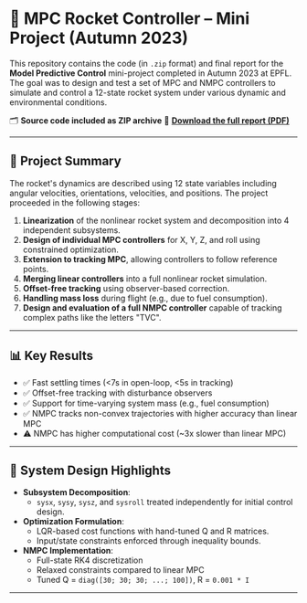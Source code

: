 # 🚀 MPC Rocket Controller – Mini Project (Autumn 2023)

This repository contains the code (in `.zip` format) and final report for the **Model Predictive Control** mini-project completed in Autumn 2023 at EPFL. The goal was to design and test a set of MPC and NMPC controllers to simulate and control a 12-state rocket system under various dynamic and environmental conditions.


🗂️ **Source code included as ZIP archive**
📄 **[Download the full report (PDF)](MPC_Project_Report.pdf)**  


---

## 📌 Project Summary

The rocket's dynamics are described using 12 state variables including angular velocities, orientations, velocities, and positions. The project proceeded in the following stages:

1. **Linearization** of the nonlinear rocket system and decomposition into 4 independent subsystems.
2. **Design of individual MPC controllers** for X, Y, Z, and roll using constrained optimization.
3. **Extension to tracking MPC**, allowing controllers to follow reference points.
4. **Merging linear controllers** into a full nonlinear rocket simulation.
5. **Offset-free tracking** using observer-based correction.
6. **Handling mass loss** during flight (e.g., due to fuel consumption).
7. **Design and evaluation of a full NMPC controller** capable of tracking complex paths like the letters "TVC".

---

## 📊 Key Results

- ✅ Fast settling times (<7s in open-loop, <5s in tracking)
- ✅ Offset-free tracking with disturbance observers
- ✅ Support for time-varying system mass (e.g., fuel consumption)
- ✅ NMPC tracks non-convex trajectories with higher accuracy than linear MPC
- ⚠️ NMPC has higher computational cost (~3x slower than linear MPC)

---

## 🧠 System Design Highlights

- **Subsystem Decomposition**:
  - `sysx`, `sysy`, `sysz`, and `sysroll` treated independently for initial control design.
- **Optimization Formulation**:
  - LQR-based cost functions with hand-tuned Q and R matrices.
  - Input/state constraints enforced through inequality bounds.
- **NMPC Implementation**:
  - Full-state RK4 discretization
  - Relaxed constraints compared to linear MPC
  - Tuned Q = `diag([30; 30; 30; ...; 100])`, R = `0.001 * I`

---



